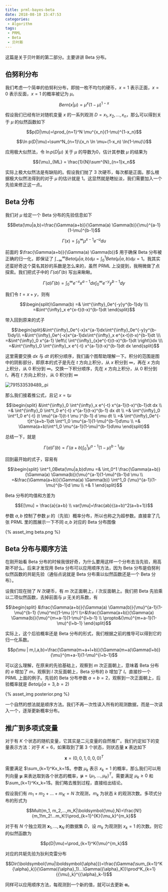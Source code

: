 ```yaml
---
title: prml-bayes-beta
date: 2018-08-10 15:47:53
categories:
 - Algorithm
tags: 
 - PRML
 - Beta
 - 贝叶斯
---
```


这篇是关于贝叶斯的第二部分。主要讲讲 Beta 分布。

<!--more-->

## 伯努利分布

我们考虑一个简单的伯努利分布，即抛一枚不均匀的硬币，$x=1$ 表示正面，$x=0$ 表示反面，$x=1$ 的概率被记为 $\mu$。

$$Bern(x|\mu ) = {\mu}^x{(1-\mu )}^{1-x}$$

假设我们已经有针对随机变量 $x$ 的一系列观测 $D={x_1, x_2, ..., x_n}$，那么可以得到关于 $\mu$ 的似然函数如下

$$p(D|\mu)=\prod_{n=1}^N \mu^{x_n}(1-\mu)^{1-x_n}$$

$$\ln p(D|\mu)=\sum^N_{n=1}\{x_n \ln \mu+(1-x_n) \ln(1-\mu)\}$$

应用极大似然法，令 $\ln p(D|\mu)$ 关于 $\mu$ 的导数为0，估计其参数 $\mu$ 的结果为

$${\mu}_{ML} = \frac{1}{N}\sum^{N}_{n=1}x_n$$

实际上极大似然法是有缺陷的。假设我们抛了 3 次硬币，每次都是正面。那么根据极大似然法得到的对于 $\mu$ 的估计就是 1。这显然就是瞎扯淡，我们需要加入一个先验来修正这一点。

## Beta 分布

我们对 $\mu$ 给定一个 Beta 分布的先验信息如下

$$Beta(\mu|a,b)=\frac{\Gamma(a+b)}{\Gamma(a) \Gamma(b)}{\mu}^{a-1}(1-\mu)^{b-1}$$

$$\Gamma(x)= \int^{\infty}_0{\mu}^{x-1}e^{-u}du$$

前面的 $\frac{\Gamma(a+b)}{\Gamma(a) \Gamma(b)}$ 用于确保 Beta 分布被正确的归一化，即保证了 $\int^{\infty}_{-\infty} Beta(\mu|a,b)d \mu=\int^1_0 Beta(\mu|a,b)d \mu=1$。我其实还蛮好奇这个莫名其妙的系数是怎么来的，虽然 PRML 上没提到，我稍微做了点探索。我们把式子中的 $\Gamma(a) \Gamma(b)$ 写出来瞅瞅。

$$\Gamma(a) \Gamma(b)=\int^{\infty}_0e^{-x}x^{a-1}dx\int^{\infty}_0e^{-y}y^{b-1}dy$$

我们令 $t=x+y$，则有

$$\begin{split}\Gamma(b) =& \int^{\infty}_0e^{-y}y^{b-1}dy \\\
=&\int^{\infty}_x e^{x-t}(t-x)^{b-1}dt \end{split}$$

带入回到原来的式子

$$\begin{split}&\int^{\infty}_0e^{-x}x^{a-1}dx\int^{\infty}_0e^{-y}y^{b-1}dy\\\ =&\int^{\infty}_0e^{-x}x^{a-1}dx\int^{\infty}_x e^{x-t}(t-x)^{b-1}dt \\\ =&\int^{\infty}_0 x^{a-1} \left\{ \int^{\infty}_{x}e^{-t}(t-x)^{b-1}dt \right\}dx \\\ =&\int^{\infty}_0 \int^{\infty}_x e^{-t}  x^{a-1}(t-x)^{b-1}dt  dx  \end{split}$$

这里需要交换 $dx$ 与 $dt$ 的积分顺序，我们画个图帮助理解一下。积分的范围是图中的阴影部分，即原本的式子是先在 $t$ 方向上积分，从 $x$ 积分到 $\infty$，再在 $x$ 方向上积分，从 0 积分到 $\infty$。交换一下积分顺序，先在 $x$ 方向上积分，从 0 积分到 $t$，再在 $t$ 方向上积分，从 0 积分到 $\infty$

![791533539489_.pi](media/15331929024399/791533539489_.pic.jpg)

那么我们接着推公式，且记 $x=t \mu$

$$\begin{split} &\int^{\infty}_0 \int^{\infty}_x e^{-t}  x^{a-1}(t-x)^{b-1}dt  dx \\ =& \int^{\infty}_0 \int^t_0 e^{-t}  x^{a-1}(t-x)^{b-1} dx dt \\ =& \int^{\infty}_0 \int^1_0 e^{-t}  (t \mu)^{a-1}(t-t \mu )^{b-1} d \mu dt \\ =& \int^{\infty}_0e^{-t}t^{a+b-1}dt \int^1_0 \mu^{a-1}(1-\mu)^{b-1}d\mu \\ =& \Gamma(a+b)\int^1_0 \mu^{a-1}(1-\mu)^{b-1}d\mu \end{split}$$

总结一下，就是 


$$ \Gamma(a) \Gamma(b) = \Gamma(a+b)\int^1_0 \mu^{a-1}(1-\mu)^{b-1}d\mu $$

回到最开始的式子，容易有

$$\begin{split} \int^1_0Beta(\mu|a,b)d\mu =& \int_0^1 \frac{\Gamma(a+b)}{\Gamma(a) \Gamma(b)}{\mu}^{a-1}(1-\mu)^{b-1}d \mu \\ =&\frac{\Gamma(a+b)}{\Gamma(a) \Gamma(b)} \int^1_0 {\mu}^{a-1}(1-\mu)^{b-1}d \mu \\ =& 1 \end{split}$$

Beta 分布的均值和方差为

$$E[\mu] =  \frac{a}{a+b} \\ var[\mu]=\frac{ab}{(a+b)^2(a+b+1)}$$

参数 $a,b$ 控制了参数 $\mu$ 的（先验）概率分布，所以也称之为超参数。直接拿了几张 PRML 里的图展示一下不同 $a,b$ 对应的 Beta 分布图像

{% asset_img beta.png %}

## Beta 分布与顺序方法

在刚开始看 Beta 分布的时候我很好奇，为什么要用这样一个分布去当先验，用高斯不好么。后来才发现用 Beta 分布可以应用顺序方法，因为 Beta 分布是伯努利似然函数的共轭先验（通俗点说就是 Beta 分布乘以似然函数还是一个 Beta 分布）。

设我们现在抛了 $N$ 次硬币，有 $m$ 次正面朝上，$l$ 次反面朝上。我们把 Beta 先验乘以二项似然函数，去掉前面与 $\mu$ 无关的系数，有

$$\begin{split} &\frac{\Gamma(a+b)}{\Gamma(a) \Gamma(b)}{\mu}^{a-1}(1-\mu)^{b-1} {\mu}^m{(1-\mu )}^l \\=&\frac{\Gamma(a+b)}{\Gamma(a) \Gamma(b)}{\mu}^{m+a-1}(1-\mu)^{l+b-1} \\ \propto&{\mu}^{m+a-1}(1-\mu)^{l+b-1} \end{split}$$

实际上，这个后验概率还是 Beta 分布的形式，我们根据之前的推导可以得到它的归一化系数。

$$p(\mu | m,l,a,b)=\frac{\Gamma(m+a+l+b)}{\Gamma(m+a)\Gamma(l+b)}{\mu}^{m+a-1}(1-\mu)^{l+b-1}$$

可以这么理解，在原来的先验基础上，观察到 $m$ 次正面朝上，意味着 Beta 分布的 $a$ 增加了 $m$，观察到 $l$ 次反面朝上，Beta 分布的 $b$ 增加了 $l$。直接抄一个 PRML 上面的例子。先验的 Beta 分布参数 $a=b=2$，观察到一次正面朝上，后验概率就是 $Beta(\mu|a=3,b=2)$

{% asset_img posterior.png %}

一个自然的想法就是顺序方法。我们不再一次性读入所有的观测数据，而是一次读入一个，逐渐更新概率分布。

## 推广到多项式变量

对于有 $K$ 个状态的随机变量，它其实是二元变量的自然推广。我们约定如下的变量表示方法：对于 $K=6$，如果取到了第 3 个状态，则状态量 $\boldsymbol{x}$ 表达如下

$$\boldsymbol{x}=(0,0,1,0,0,0)^T$$

需要满足 $\sum_{k=1}^Kx_k=1$。参数 $\mu_k$ 表示 $x_k=1$ 的概率，那么我们可以用列向量 $\boldsymbol{\mu}$ 来表达取到各个状态的概率，$\boldsymbol{\mu}=(\mu_1,...,\mu_K)^T$。需要满足 $\mu_k \geq 0$ 和 $\sum_{k=1}^Kx_k=1$。我们略去推到过程，直接给出结论。

假设我们有 $m_1+m_2+...+m_K=N$ 次观测，$m_k$ 为状态 $k$ 的观测次数。多项式分布的形式为

$$Mult(m_1, m_2,...,m_K|\boldsymbol{\mu},N)=\frac{N!}{m_1!m_2!...m_K!}\prod_{k=1}^{K}{\mu_k}^{m_k}$$

对于有 $N$ 个独立观测 $\boldsymbol{x}_1,...,\boldsymbol{x}_N$ 的数据集 $D$，设 $m_k$ 为观测到 $x_k=1$ 的次数。则它的似然函数为

$$p(D|\mu)=\prod_{k=1}^K{\mu}^{m_k}$$

对应的共轭先验为狄利克雷分布

$$Dir(\boldsymbol{\mu|\boldsymbol{\alpha}})=\frac{\Gamma(\sum_{k=1}^K {\alpha}_k)}{\Gamma({\alpha}_1)...\Gamma({\alpha}_K)}\prod^K_{k=1}{{\mu}_k}^{{\alpha}_k-1}$$

同样可以应用顺序方法，每观测到一个新的值，就可以去更新 $\boldsymbol{\alpha}$。